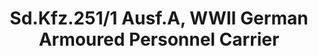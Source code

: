---
layout: product
title: "Sd.Kfz.251/1 Ausf.A, WWII German Armoured Personnel Carrier"
price: "4000" 
desc: "N/A"
img_path: "/assets/img/ICM 35101.webp"
brand: "N/A"
available: true
special_offer: false
new: true
soon: false
cat: "010000"
subcat: "013600"
subsubcat: "0N/A"
sifra: "ICM 35101"
popular: false
---